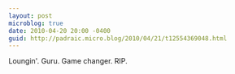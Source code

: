 ```yaml
---
layout: post
microblog: true
date: 2010-04-20 20:00 -0400
guid: http://padraic.micro.blog/2010/04/21/t12554369048.html
---
```

Loungin'. Guru. Game changer. RIP.
